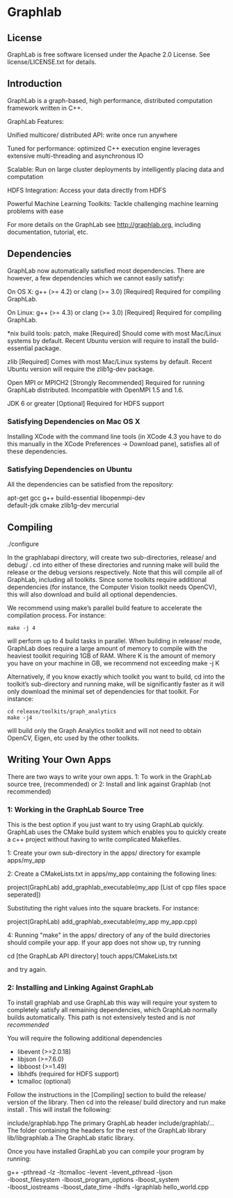 Graphlab
==========


License
-------

GraphLab is free software licensed under the Apache 2.0 License. See
license/LICENSE.txt for details.


Introduction
------------

GraphLab is a graph-based, high performance, distributed computation framework
written in C++.  

GraphLab Features:

Unified multicore/
distributed API:       write once run anywhere 

Tuned for performance: optimized C++ execution engine leverages extensive 
                       multi-threading and asynchronous IO 

Scalable:              Run on large cluster deployments by
                       intelligently placing data and computation 

HDFS Integration:      Access your data directly from HDFS 

Powerful Machine 
Learning Toolkits:     Tackle challenging machine 
                       learning problems with ease


For more details on the GraphLab see http://graphlab.org, including
documentation, tutorial, etc.



Dependencies
------------

GraphLab now automatically satisfied most dependencies. 
There are however, a few dependencies which we cannot easily satisfy:

On OS X: g++ (>= 4.2) or clang (>= 3.0) [Required]
    Required for compiling GraphLab.

On Linux: g++ (>= 4.3) or clang (>= 3.0) [Required]
    Required for compiling GraphLab.

*nix build tools: patch, make [Required]
    Should come with most Mac/Linux systems by default. Recent Ubuntu version
    will require to install the build-essential package.

zlib [Required]
    Comes with most Mac/Linux systems by default. Recent Ubuntu version will
    require the zlib1g-dev package.

Open MPI or MPICH2 [Strongly Recommended]
    Required for running GraphLab distributed. 
    Incompatible with OpenMPI 1.5 and 1.6.

JDK 6 or greater [Optional]
    Required for HDFS support 


    
### Satisfying Dependencies on Mac OS X

Installing XCode with the command line tools (in XCode 4.3 you have to do this
manually in the XCode Preferences -> Download pane), satisfies all of these
dependencies.  



### Satisfying Dependencies on Ubuntu

All the dependencies can be satisfied from the repository:

apt-get gcc g++ build-essential libopenmpi-dev \
        default-jdk cmake zlib1g-dev mercurial



Compiling
---------

   ./configure

In the graphlabapi directory, will create two sub-directories, release/ and
debug/ . cd into either of these directories and running make will build the
release or the debug versions respectively. Note that this will compile all of
GraphLab, including all toolkits. Since some toolkits require additional
dependencies (for instance, the Computer Vision toolkit needs OpenCV), this
will also download and build all optional dependencies.

We recommend using make’s parallel build feature to accelerate the compilation
process. For instance:

    make -j 4

will perform up to 4 build tasks in parallel. When building in release/ mode,
GraphLab does require a large amount of memory to compile with the
heaviest toolkit requiring 1GB of RAM. Where K is the amount of memory you
have on your machine in GB, we recommend not exceeding make -j K

Alternatively, if you know exactly which toolkit you want to build, cd into the
toolkit’s sub-directory and running make, will be significantly faster as it
will only download the minimal set of dependencies for that toolkit. For
instance:

    cd release/toolkits/graph_analytics
    make -j4

will build only the Graph Analytics toolkit and will not need to obtain OpenCV,
Eigen, etc used by the other toolkits.




Writing Your Own Apps
---------------------

There are two ways to write your own apps.
1: To work in the GraphLab source tree,    (recommended)
or
2: Install and link against Graphlab       (not recommended)



### 1:  Working in the GraphLab Source Tree

This is the best option if you just want to try using GraphLab quickly. GraphLab
uses the CMake build system which enables you to quickly create
a c++ project without having to write complicated Makefiles. 

1: Create your own sub-directory in the apps/ directory
   for example apps/my_app
   
2: Create a CMakeLists.txt in apps/my_app containing the following lines:

  project(GraphLab) 
  add_graphlab_executable(my_app [List of cpp files space seperated]) 

  Substituting the right values into the square brackets. For instance:

  project(GraphLab) 
  add_graphlab_executable(my_app my_app.cpp) 

4: Running "make" in the apps/ directory of any of the build directories 
should compile your app. If your app does not show up, try running

  cd [the GraphLab API directory]
  touch apps/CMakeLists.txt

and try again.



### 2: Installing and Linking Against GraphLab

To install graphlab and use GraphLab this way will require your system
to completely satisfy all remaining dependencies, which GraphLab normally 
builds automatically. This path is not extensively tested and is 
*not recommended*

You will require the following additional dependencies
 - libevent (>=2.0.18)
 - libjson (>=7.6.0)
 - libboost (>=1.49)
 - libhdfs (required for HDFS support)
 - tcmalloc (optional)

Follow the instructions in the [Compiling] section to build the release/ 
version of the library. Then cd into the release/ build directory and 
run make install . This will install the following:

  include/graphlab.hpp
      The primary GraphLab header 
  include/graphlab/...
      The folder containing the headers for the rest of the GraphLab library 
  lib/libgraphlab.a
      The GraphLab static library.
    
Once you have installed GraphLab you can compile your program by running:

  g++ -pthread -lz -ltcmalloc -levent -levent_pthread -ljson                  \
      -lboost_filesystem -lboost_program_options -lboost_system               \
      -lboost_iostreams -lboost_date_time -lhdfs -lgraphlab hello_world.cpp 
  
  

